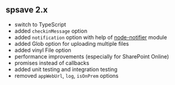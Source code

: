 ## spsave 2.x

- switch to TypeScript
- added `checkinMessage` option
- added `notification` option with help of [node-notifier](https://github.com/mikaelbr/node-notifier) module
- added Glob option for uploading multiple files
- added vinyl File option
- performance improvements (especially for SharePoint Online)
- promises instead of callbacks
- added unit testing and integration testing
- removed `appWebUrl`, `log`, `isOnPrem` options